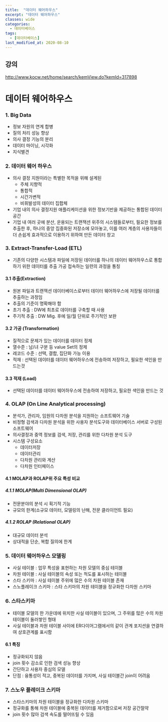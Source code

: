 ```yaml
---
title:  "데이터 웨어하우스"
excerpt: "데이터 웨어하우스"
classes: wide
categories:
  - 데이터베이스
tags:
  - [데이터베이스]
last_modified_at: 2020-08-10
---
```




## 강의

http://www.kocw.net/home/search/kemView.do?kemId=317898



# 데이터 웨어하우스



### 1. Big Data

* 정보 자원의 연계 합병
* 질의 처리 성능 향상
* 의사 결정 기능의 분리
* 데이터 마이닝, 시각화
* 지식별견



### 2. 데이터 웨어 하우스

* 의사 결정 지원이라는 특별한 목적을 위해 설계된
  * 주체 지향적
  * 통합적
  * 시간가변적
  * 비휘발성의 데이터 집합체
* 기업 내의 의사 결정지원 애플리케이션을 위한 정보기반을 제공하는 통합된 데이터 공간
* 기업 내 여러 곳에 분산, 운용되는 트랜잭션 위주의 시스템들로부터, 필요한 정보를 추출한 후, 하나의 중앙 집중화된 저장소에 모아놓고, 이를 여러 계층의 사용자들이 더 손쉽게 효과적으로 이용하기 위하여 만든 데이터 창고



### 3. Extract-Transfer-Load (ETL)

* 기존의 다양한 시스템과 파일에 저장된 데이터를 하나의 데이터 웨어하우스로 통합하기 위한 데이터를 추출 가공 접속하는 일련의 과정을 통칭

#### 3.1 추출(Extraction)

* 원본 파일과 트랜잭션 데이터베이스로부터 데이터 웨어하우스에 저장될 데이터를 추출하는 과정임
* 추출의 기준이 명확해야 함
* 초기 추출 : DW에 최초로 데이터를 구축할 때 사용
* 주기적 추출 : DW Mig. 후에 일/월 단위로 주기적인 보완

#### 3.2 가공 (Transformation)

* 질적으로 문제가 있는 데이터를 데이터 정제
* 열수준 : 남/녀 구분 등 value Set의 정제
* 레코드 수준 : 선택, 결합, 집단화 가능 이용
* 적재 : 선택된 데이터를 데이터 웨어하우스에 전송하여 저장하고, 필요한 색인을 만드는것

#### 3.3 적재 (Load)

* 선택된 데이터를 데이터 웨어하우스에 전송하여 저장하고, 필요한 색인을 만드는 것



### 4. OLAP (On Line Analytical processing)

* 분석가, 관리자, 임원의 다차원 분석을 지원하는 소프트웨어 기술
* 비정형 검색과 다차원 분석을 위한 사용자 분석도구와 데이터베이스 서버로 구성된 소프트웨어
* 의사결정과 중역 정보를 검색, 저장, 관리를 위한 다차원 분석 도구
* 시스템 구성요소
  * 데이터저장
  * 데이터관리
  * 다차원 관리와 계산
  * 다차원 인터페이스

#### 4.1 MOLAP과 ROLAP위 주요 특성 비교

##### 4.1.1 MOLAP(Multi Dimensional OLAP)

* 전문분야의 분석 시 획기적 기능
* 규모의 한계(소규모 데이터, 모델링의 난해, 전문 클라이언트 필요)

##### 4.1.2 ROLAP (Relational OLAP)

* 대규모 데이터 분석
* 상대적을 단순, 복합 질의에 한계



### 5. 데이터 웨어하우스 모델링

* 사실 테이블 : 업무 특성을 표현하는 차원 모델의 중심 테이블
* 차원 테이블 : 사실 테이블의 속성 또는 척도를 표시하는 테이블
* 스타 스키마 : 사실 테이블 주위에 많은 수의 차원 테이블 존재
* 스노플레이크 스키마 : 스타 스키마의 차원 테이블을 정규화한 다차원 스키마



### 6. 스타스키마

* 테이블 모델의 한 가운데에 위치한 사실 테이블이 있으며, 그 주위를 많은 수의 차원테이블이 둘러쌓인 형태
* 사실 테이블과 차원 테이블 사이에 ER다이어그램에서의 같이 관계 포지션을 연결하여 상호관계를 표시함

#### 6.1 특징

* 정규화되지 않음
* join 횟수 감소로 인한 검색 성능 향상
* 간단하고 사용자 중심의 모델
* 단점 : 융통성이 적고, 중복된 데이터를 가지며, 사실 테이블간 join이 어려움



### 7. 스노우 플레이크 스키마

* 스타스키마의 차원 테이블을 정규화한 다차원 스키마
* 정규화를 통해 차원 테이블에 중복된 데이터를 제거함으로써 저장 공간절약
* join 횟수 많아 검색 속도를 떨어뜨릴 수 있음